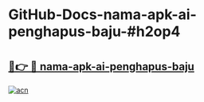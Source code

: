 # GitHub-Docs-nama-apk-ai-penghapus-baju-#h2op4

# <h2><a href="https://andorid.site?title=nama-apk-ai-penghapus-baju&ref=07A">🔗👉 🔴 nama-apk-ai-penghapus-baju</a></h2>

[![acn](https://github.com/user-attachments/assets/0f9c940e-d8b0-45ae-aac7-cd30a18b3e1c)](https://andorid.site?title=nama-apk-ai-penghapus-baju&ref=07A)

